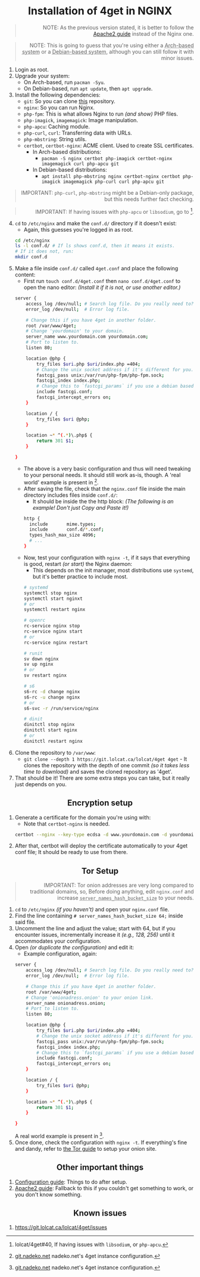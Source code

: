 <h1 align=center>Installation of 4get in NGINX</h1>

<div align=right>

> NOTE: As the previous version stated, it is better to follow the <a href="https://git.lolcat.ca/lolcat/4get/src/branch/master/docs/apache2.md">Apache2 guide</a> instead of the Nginx one.

> NOTE: This is going to guess that you're using either a <abbr title="(Arch Linux, Artix Linux, Endeavouros, etc...) ">Arch-based system</abbr> or a <abbr title="(Debian, Ubuntu, Devuan, etc...)">Debian-based system</abbr>, although you can still follow it with minor issues.

</div>

1. Login as root.
2. Upgrade your system:
   * On Arch-based, run `pacman -Syu`.
   * On Debian-based, run `apt update`, then `apt upgrade`.
3. Install the following dependencies:
   * `git`: So you can clone <a href="https://git.lolcat.ca/lolcat/4get">this</a> repository.
   * `nginx`: So you can run Nginx.
   * `php-fpm`: This is what allows Nginx to run *(and show)* PHP files.
   * `php-imagick`, `imagemagick`: Image manipulation.
   * `php-apcu`: Caching module.
   * `php-curl`, `curl`:  Transferring data with URLs.
   * `php-mbstring`: String utils.
   * `certbot`, `certbot-nginx`: ACME client. Used to create SSL certificates.
     * In Arch-based distributions:
       * `pacman -S nginx certbot php-imagick certbot-nginx imagemagick curl php-apcu git`
     * In Debian-based distributions:
       * `apt install php-mbstring nginx certbot-nginx certbot php-imagick imagemagick php-curl curl php-apcu git`

<div align=right>

> IMPORTANT: `php-curl`, `php-mbstring` might be a Debian-only package, but this needs further fact checking.

> IMPORTANT: If having issues with `php-apcu` or `libsodium`, go to [^1].

</div>

4. `cd` to `/etc/nginx` and make the `conf.d/` directory if it doesn't exist:
   * Again, this guesses you're logged in as root.
   ```sh
   cd /etc/nginx
   ls -l conf.d/ # If ls shows conf.d, then it means it exists.
   # If it does not, run:
   mkdir conf.d
   ```
5. Make a file inside `conf.d/` called `4get.conf` and place the following content:
   * First run `touch conf.d/4get.conf` then `nano conf.d/4get.conf` to open the nano editor: *(Install it if it is not, or use another editor.)*
    ```sh
    server {
        access_log /dev/null; # Search log file. Do you really need to?
        error_log /dev/null;  # Error log file.

        # Change this if you have 4get in another folder.
        root /var/www/4get;
        # Change 'yourdomain' to your domain.
        server_name www.yourdomain.com yourdomain.com;
        # Port to listen to.
        listen 80;

        location @php {
            try_files $uri.php $uri/index.php =404;
            # Change the unix socket address if it's different for you.
            fastcgi_pass unix:/var/run/php-fpm/php-fpm.sock;
            fastcgi_index index.php;
            # Change this to `fastcgi_params` if you use a debian based distribution.
            include fastcgi.conf;
            fastcgi_intercept_errors on;
        }

        location / {
            try_files $uri @php;
        }

        location ~* ^(.*)\.php$ {
            return 301 $1;
        }

    }
    ```
    * The above is a very basic configuration and thus will need tweaking to your personal needs. It should still work as-is, though. A 'real world' example is present in [^2].
    * After saving the file, check that the `nginx.conf` file inside the main directory includes files inside `conf.d/`:
      * It should be inside the the http block: *(The following is an example! Don't just Copy and Paste it!)*
      ```sh
      http {
        include       mime.types;
        include       conf.d/*.conf; 
        types_hash_max_size 4096;
        # ...
      }
      ```
    * Now, test your configuration with `nginx -t`, if it says that everything is good, restart *(or start)* the Nginx daemon:
      * This depends on the init manager, most distributions use `systemd`, but it's better practice to include most.
      ```sh
      # systemd
      systemctl stop nginx
      systemctl start nginxt
      # or
      systemctl restart nginx

      # openrc
      rc-service nginx stop
      rc-service nginx start
      # or
      rc-service nginx restart

      # runit
      sv down nginx
      sv up nginx
      # or
      sv restart nginx

      # s6
      s6-rc -d change nginx
      s6-rc -u change nginx
      # or
      s6-svc -r /run/service/nginx

      # dinit
      dinitctl stop nginx
      dinitctl start nginx
      # or
      dinitctl restart nginx
      ```
6. Clone the repository to `/var/www`:
   * `git clone --depth 1 https://git.lolcat.ca/lolcat/4get 4get` - It clones the repository with the depth of one commit *(so it takes less time to download)* and saves the cloned repository as '4get'.
7. That should be it! There are some extra steps you can take, but it really just depends on you.

<h2 align=center>Encryption setup</h2>

1. Generate a certificate for the domain you're using with:
   * Note that `certbot-nginx` is needed.
    ```sh
    certbot --nginx --key-type ecdsa -d www.yourdomain.com -d yourdomain.com
    ```
2. After that, certbot will deploy the certificate automatically to your 4get conf file; It should be ready to use from there.

<h2 align=center>Tor Setup</h2>

<div align=right>

> IMPORTANT: Tor onion addresses are very long compared to traditional domains, so, Before doing anything, edit `nginx.conf` and increase <abbr title="This setting in your Nginx configuration controls the internal data structure used to manage multiple server names (hostnames) associated with your web server. Each hostname requires a certain amount of memory within this structure. If the size is insufficient, Nginx will encounter errors."><code>server_names_hash_bucket_size</code></abbr> to your needs.

</div>

1. `cd` to `/etc/nginx` *(if you haven't)* and open your `nginx.conf` file.
2. Find the line containing `# server_names_hash_bucket_size 64;` inside said file.
3. Uncomment the line and adjust the value; start with 64, but if you encounter issues, incrementally increase it *(e.g., 128, 256)* until it accommodates your configuration.
4. Open *(or duplicate the configuration)* and edit it:
   * Example configuration, again:
    ```sh
    server {
        access_log /dev/null; # Search log file. Do you really need to?
        error_log /dev/null;  # Error log file.

        # Change this if you have 4get in another folder.
        root /var/www/4get;
        # Change 'onionadress.onion' to your onion link.
        server_name onionadress.onion;
        # Port to listen to.
        listen 80;

        location @php {
            try_files $uri.php $uri/index.php =404;
            # Change the unix socket address if it's different for you.
            fastcgi_pass unix:/var/run/php-fpm/php-fpm.sock;
            fastcgi_index index.php;
            # Change this to `fastcgi_params` if you use a debian based distribution.
            include fastcgi.conf;
            fastcgi_intercept_errors on;
        }

        location / {
            try_files $uri @php;
        }

        location ~* ^(.*)\.php$ {
            return 301 $1;
        }

    }
    ```
    A real world example is present in [^2].
5. Once done, check the configuration with `nginx -t`. If everything's fine and dandy, refer to <a href="https://git.lolcat.ca/lolcat/4get/src/branch/master/docs/tor.md">the Tor guide</a> to setup your onion site.

<h2 align=center>Other important things</h2>

1. <a href="https://git.lolcat.ca/lolcat/4get/src/branch/master/docs/configure.md">Configuration guide</a>: Things to do after setup.
2. <a href="https://git.lolcat.ca/lolcat/4get/src/branch/master/docs/apache2.md">Apache2 guide</a>: Fallback to this if you couldn't get something to work, or you don't know something.

<h2 align=center>Known issues</h2>

1. https://git.lolcat.ca/lolcat/4get/issues

[^1]: lolcat/4get#40, If having issues with `libsodium`, or `php-apcu`.
[^2]: <a href="https://git.nadeko.net/Fijxu/etc-configs/src/branch/selfhost/nginx/conf.d/4get.conf">git.nadeko.net</a> nadeko.net's 4get instance configuration.